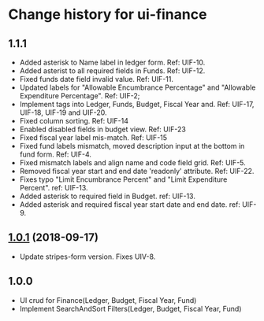 # Change history for ui-finance

## 1.1.1
* Added asterisk to Name label in ledger form. Ref: UIF-10.
* Added asterist to all required fields in Funds. Ref: UIF-12.
* Fixed funds date field invalid value. Ref: UIF-11.
* Updated labels for "Allowable Encumbrance Percentage" and "Allowable Expenditure Percentage". Ref: UIF-2;
* Implement tags into Ledger, Funds, Budget, Fiscal Year and. Ref: UIF-17, UIF-18, UIF-19 and UIF-20.
* Fixed column sorting. Ref: UIF-14 
* Enabled disabled fields in budget view. Ref: UIF-23 
* Fixed fiscal year label mis-match. Ref: UIF-15 
* Fixed fund labels mismatch, moved description input at the bottom in fund form. Ref: UIF-4.
* Fixed mismatch labels and align name and code field grid. Ref: UIF-5. 
* Removed fiscal year start and end date 'readonly' attribute. Ref: UIF-22.
* Fixes typo "Limit Encumbrance Percent" and "Limit Expenditure Percent". ref: UIF-13.
* Added asterisk to required field in Budget. ref: UIF-13.
* Added asterisk and required fiscal year start date and end date. ref: UIF-9.

## [1.0.1](https://github.com/folio-org/ui-vendors/tree/v1.0.1) (2018-09-17)
* Update stripes-form version. Fixes UIV-8.

## 1.0.0
* UI crud for Finance(Ledger, Budget, Fiscal Year, Fund)
* Implement SearchAndSort Filters(Ledger, Budget, Fiscal Year, Fund)